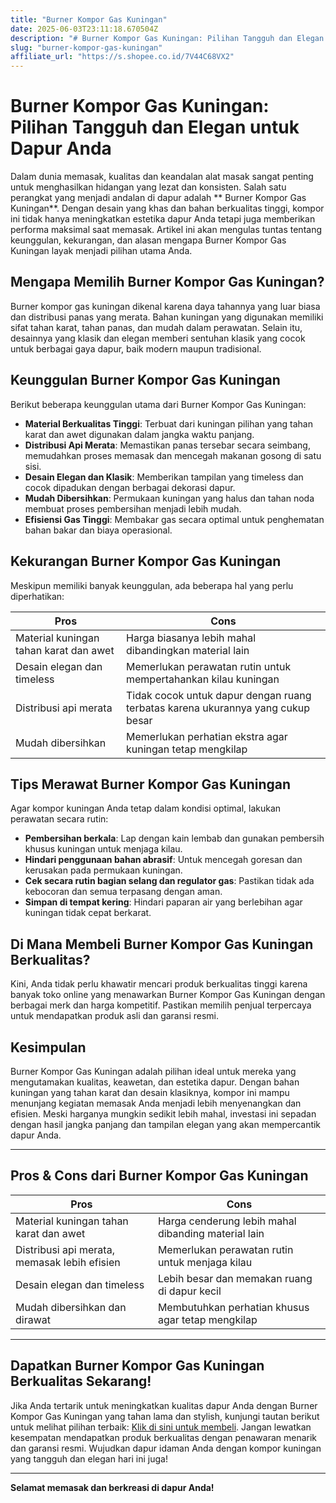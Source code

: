 ```yaml
---
title: "Burner Kompor Gas Kuningan"
date: 2025-06-03T23:11:18.670504Z
description: "# Burner Kompor Gas Kuningan: Pilihan Tangguh dan Elegan untuk Dapur Anda..."
slug: "burner-kompor-gas-kuningan"
affiliate_url: "https://s.shopee.co.id/7V44C68VX2"
---
```

# Burner Kompor Gas Kuningan: Pilihan Tangguh dan Elegan untuk Dapur Anda

Dalam dunia memasak, kualitas dan keandalan alat masak sangat penting untuk menghasilkan hidangan yang lezat dan konsisten. Salah satu perangkat yang menjadi andalan di dapur adalah ** Burner Kompor Gas Kuningan**. Dengan desain yang khas dan bahan berkualitas tinggi, kompor ini tidak hanya meningkatkan estetika dapur Anda tetapi juga memberikan performa maksimal saat memasak. Artikel ini akan mengulas tuntas tentang keunggulan, kekurangan, dan alasan mengapa Burner Kompor Gas Kuningan layak menjadi pilihan utama Anda.

## Mengapa Memilih Burner Kompor Gas Kuningan?

Burner kompor gas kuningan dikenal karena daya tahannya yang luar biasa dan distribusi panas yang merata. Bahan kuningan yang digunakan memiliki sifat tahan karat, tahan panas, dan mudah dalam perawatan. Selain itu, desainnya yang klasik dan elegan memberi sentuhan klasik yang cocok untuk berbagai gaya dapur, baik modern maupun tradisional. 

## Keunggulan Burner Kompor Gas Kuningan

Berikut beberapa keunggulan utama dari Burner Kompor Gas Kuningan:

- **Material Berkualitas Tinggi**: Terbuat dari kuningan pilihan yang tahan karat dan awet digunakan dalam jangka waktu panjang.
- **Distribusi Api Merata**: Memastikan panas tersebar secara seimbang, memudahkan proses memasak dan mencegah makanan gosong di satu sisi.
- **Desain Elegan dan Klasik**: Memberikan tampilan yang timeless dan cocok dipadukan dengan berbagai dekorasi dapur.
- **Mudah Dibersihkan**: Permukaan kuningan yang halus dan tahan noda membuat proses pembersihan menjadi lebih mudah.
- **Efisiensi Gas Tinggi**: Membakar gas secara optimal untuk penghematan bahan bakar dan biaya operasional.

## Kekurangan Burner Kompor Gas Kuningan

Meskipun memiliki banyak keunggulan, ada beberapa hal yang perlu diperhatikan:

| Pros | Cons |
|---|---|
| Material kuningan tahan karat dan awet | Harga biasanya lebih mahal dibandingkan material lain |
| Desain elegan dan timeless | Memerlukan perawatan rutin untuk mempertahankan kilau kuningan |
| Distribusi api merata | Tidak cocok untuk dapur dengan ruang terbatas karena ukurannya yang cukup besar |
| Mudah dibersihkan | Memerlukan perhatian ekstra agar kuningan tetap mengkilap |

## Tips Merawat Burner Kompor Gas Kuningan

Agar kompor kuningan Anda tetap dalam kondisi optimal, lakukan perawatan secara rutin:

- **Pembersihan berkala**: Lap dengan kain lembab dan gunakan pembersih khusus kuningan untuk menjaga kilau.
- **Hindari penggunaan bahan abrasif**: Untuk mencegah goresan dan kerusakan pada permukaan kuningan.
- **Cek secara rutin bagian selang dan regulator gas**: Pastikan tidak ada kebocoran dan semua terpasang dengan aman.
- **Simpan di tempat kering**: Hindari paparan air yang berlebihan agar kuningan tidak cepat berkarat.

## Di Mana Membeli Burner Kompor Gas Kuningan Berkualitas?

Kini, Anda tidak perlu khawatir mencari produk berkualitas tinggi karena banyak toko online yang menawarkan Burner Kompor Gas Kuningan dengan berbagai merk dan harga kompetitif. Pastikan memilih penjual terpercaya untuk mendapatkan produk asli dan garansi resmi.

## Kesimpulan

Burner Kompor Gas Kuningan adalah pilihan ideal untuk mereka yang mengutamakan kualitas, keawetan, dan estetika dapur. Dengan bahan kuningan yang tahan karat dan desain klasiknya, kompor ini mampu menunjang kegiatan memasak Anda menjadi lebih menyenangkan dan efisien. Meski harganya mungkin sedikit lebih mahal, investasi ini sepadan dengan hasil jangka panjang dan tampilan elegan yang akan mempercantik dapur Anda.

---

## Pros & Cons dari Burner Kompor Gas Kuningan

| **Pros** | **Cons** |
| --- | --- |
| Material kuningan tahan karat dan awet | Harga cenderung lebih mahal dibanding material lain |
| Distribusi api merata, memasak lebih efisien | Memerlukan perawatan rutin untuk menjaga kilau |
| Desain elegan dan timeless | Lebih besar dan memakan ruang di dapur kecil |
| Mudah dibersihkan dan dirawat | Membutuhkan perhatian khusus agar tetap mengkilap |

---

## Dapatkan Burner Kompor Gas Kuningan Berkualitas Sekarang!

Jika Anda tertarik untuk meningkatkan kualitas dapur Anda dengan Burner Kompor Gas Kuningan yang tahan lama dan stylish, kunjungi tautan berikut untuk melihat pilihan terbaik: [Klik di sini untuk membeli](https://s.shopee.co.id/7V44C68VX2). Jangan lewatkan kesempatan mendapatkan produk berkualitas dengan penawaran menarik dan garansi resmi. Wujudkan dapur idaman Anda dengan kompor kuningan yang tangguh dan elegan hari ini juga!

---

**Selamat memasak dan berkreasi di dapur Anda!**